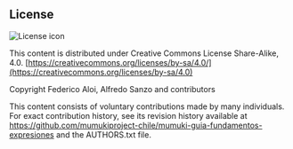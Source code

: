 ## License
![License icon](https://licensebuttons.net/l/by-sa/3.0/88x31.png)

This content is distributed under Creative Commons License Share-Alike, 4.0. [https://creativecommons.org/licenses/by-sa/4.0/](https://creativecommons.org/licenses/by-sa/4.0)

Copyright Federico Aloi, Alfredo Sanzo and contributors

This content consists of voluntary contributions made by many
individuals. For exact contribution history, see its revision history
available at https://github.com/mumukiproject-chile/mumuki-guia-fundamentos-expresiones and the AUTHORS.txt file.

